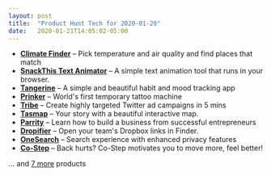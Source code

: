 ```yaml
---
layout: post
title:  "Product Hunt Tech for 2020-01-20"
date:   2020-01-21T14:05:02-05:00
---
```


* **[Climate Finder](https://www.producthunt.com/posts/climate-finder?utm_campaign=producthunt-api&utm_medium=api&utm_source=Application%3A+Daily+Digest+RSS+%28ID%3A+3202%29)** – Pick temperature and air quality and find places that match
* **[SnackThis Text Animator](https://www.producthunt.com/posts/snackthis-text-animator?utm_campaign=producthunt-api&utm_medium=api&utm_source=Application%3A+Daily+Digest+RSS+%28ID%3A+3202%29)** – A simple text animation tool that runs in your browser.
* **[Tangerine](https://www.producthunt.com/posts/tangerine-2?utm_campaign=producthunt-api&utm_medium=api&utm_source=Application%3A+Daily+Digest+RSS+%28ID%3A+3202%29)** – A simple and beautiful habit and mood tracking app
* **[Prinker](https://www.producthunt.com/posts/prinker?utm_campaign=producthunt-api&utm_medium=api&utm_source=Application%3A+Daily+Digest+RSS+%28ID%3A+3202%29)** – World's first temporary tattoo machine
* **[Tribe](https://www.producthunt.com/posts/tribe-4c028231-a643-417b-a526-7731b0843f56?utm_campaign=producthunt-api&utm_medium=api&utm_source=Application%3A+Daily+Digest+RSS+%28ID%3A+3202%29)** – Create highly targeted Twitter ad campaigns in 5 mins
* **[Tasmap](https://www.producthunt.com/posts/tasmap?utm_campaign=producthunt-api&utm_medium=api&utm_source=Application%3A+Daily+Digest+RSS+%28ID%3A+3202%29)** – Your story with a beautiful interactive map.
* **[Parrity](https://www.producthunt.com/posts/parrity?utm_campaign=producthunt-api&utm_medium=api&utm_source=Application%3A+Daily+Digest+RSS+%28ID%3A+3202%29)** – Learn how to build a business from successful entrepreneurs
* **[Dropifier](https://www.producthunt.com/posts/dropifier?utm_campaign=producthunt-api&utm_medium=api&utm_source=Application%3A+Daily+Digest+RSS+%28ID%3A+3202%29)** – Open your team's Dropbox links in Finder.
* **[OneSearch](https://www.producthunt.com/posts/onesearch?utm_campaign=producthunt-api&utm_medium=api&utm_source=Application%3A+Daily+Digest+RSS+%28ID%3A+3202%29)** – Search experience with enhanced privacy features
* **[Co-Step](https://www.producthunt.com/posts/co-step?utm_campaign=producthunt-api&utm_medium=api&utm_source=Application%3A+Daily+Digest+RSS+%28ID%3A+3202%29)** – Back hurts? Co-Step motivates you to move more, feel better!

… and [7 more](https://www.producthunt.com/tech) products
